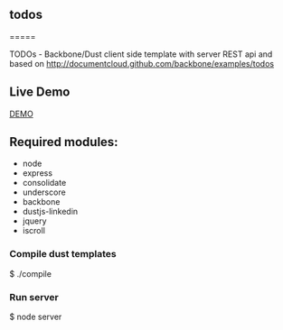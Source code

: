 ## todos
=====

TODOs - Backbone/Dust client side template with server REST api and based on http://documentcloud.github.com/backbone/examples/todos

## Live Demo 
[DEMO](http://meebike.com:3000/)

## Required modules:

* node
*	express
* consolidate
*	underscore
*	backbone
*	dustjs-linkedin
*	jquery
* iscroll

### Compile dust templates

$ ./compile

### Run server
$ node server
